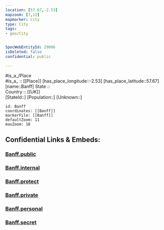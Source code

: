 ```yaml
---
location: [57.67,-2.53] 
mapzoom: [7,12] 
mapmarker: city 
type: City
tags:
- geo/City


SpocWebEntityId: 29006
isDeleted: false
confidential: public

---
```

#is_a_/Place  
#is_a_ :: [[Place]] 
[has_place_longitude::-2.53] 
[has_place_latitude::57.67] 
[name::Banff] 
State ::  
Country :: [[UK]]  
[StateId::] 
[Population::] 
[Unknown::] 


```leaflet
id: Banff
coordinates: [[Banff]] 
markerFile: [[Banff]] 
defaultZoom: 11 
maxZoom: 18
```


## Confidential Links & Embeds: 

### [Banff.public](/_public/\Earth\Continent\Europe\Europe~North\UK\Scotland\counties~Scotland\Aberdeenshire\cities~AberdeenshireBanff.public.md) 

### [Banff.internal](/_internal/\Earth\Continent\Europe\Europe~North\UK\Scotland\counties~Scotland\Aberdeenshire\cities~AberdeenshireBanff.internal.md) 

### [Banff.protect](/_protect/\Earth\Continent\Europe\Europe~North\UK\Scotland\counties~Scotland\Aberdeenshire\cities~AberdeenshireBanff.protect.md) 

### [Banff.private](/_private/\Earth\Continent\Europe\Europe~North\UK\Scotland\counties~Scotland\Aberdeenshire\cities~AberdeenshireBanff.private.md) 

### [Banff.personal](/_personal/\Earth\Continent\Europe\Europe~North\UK\Scotland\counties~Scotland\Aberdeenshire\cities~AberdeenshireBanff.personal.md) 

### [Banff.secret](/_secret/\Earth\Continent\Europe\Europe~North\UK\Scotland\counties~Scotland\Aberdeenshire\cities~AberdeenshireBanff.secret.md)

